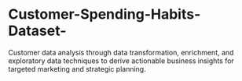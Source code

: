 # Customer-Spending-Habits-Dataset-
Customer data analysis through data transformation, enrichment, and exploratory data techniques to derive actionable business insights for targeted marketing and strategic planning.
